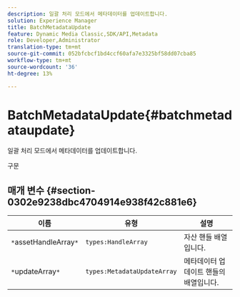 ```yaml
---
description: 일괄 처리 모드에서 메타데이터를 업데이트합니다.
solution: Experience Manager
title: BatchMetadataUpdate
feature: Dynamic Media Classic,SDK/API,Metadata
role: Developer,Administrator
translation-type: tm+mt
source-git-commit: 052bfcbcf1bd4ccf60afa7e3325bf58dd07cba85
workflow-type: tm+mt
source-wordcount: '36'
ht-degree: 13%

---
```



# BatchMetadataUpdate{#batchmetadataupdate}

일괄 처리 모드에서 메타데이터를 업데이트합니다.

구문

## 매개 변수 {#section-0302e9238dbc4704914e938f42c881e6}

| 이름 | 유형 | 설명 |
|---|---|---|
| `*`assetHandleArray`*` | `types:HandleArray` | 자산 핸들 배열입니다. |
| `*`updateArray`*` | `types:MetadataUpdateArray` | 메타데이터 업데이트 핸들의 배열입니다. |

